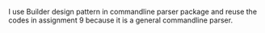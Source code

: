 I use Builder design pattern in commandline parser package and reuse the codes in 
assignment 9 because it is a general commandline parser.